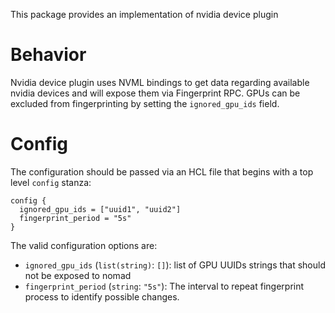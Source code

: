 This package provides an implementation of nvidia device plugin

# Behavior

Nvidia device plugin uses NVML bindings to get data regarding available nvidia devices and will expose them via Fingerprint RPC. GPUs can be excluded from fingerprinting by setting the `ignored_gpu_ids` field.

# Config

The configuration should be passed via an HCL file that begins with a top level `config` stanza:

```
config {
  ignored_gpu_ids = ["uuid1", "uuid2"]
  fingerprint_period = "5s"
}
```

The valid configuration options are:

* `ignored_gpu_ids` (`list(string)`: `[]`): list of GPU UUIDs strings that should not be exposed to nomad
* `fingerprint_period` (`string`: `"5s"`): The interval to repeat fingerprint process to identify possible changes.
